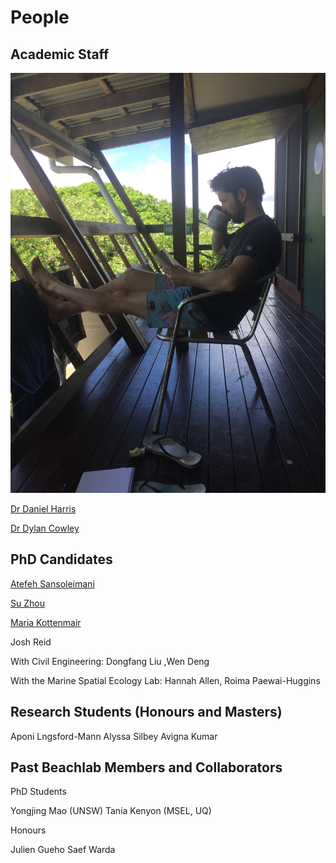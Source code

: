 # People

## Academic Staff

<img src="/asset/IMG_0823.jpg" alt="">

[Dr Daniel Harris](https://researchers.uq.edu.au/researcher/16758)

[Dr Dylan Cowley](https://sees.uq.edu.au/profile/13212/dylan-cowley)

## PhD Candidates

[Atefeh Sansoleimani](https://sees.uq.edu.au/profile/10967/atefeh)

[Su Zhou](https://environment.uq.edu.au/profile/17814/su-zhou) 

[Maria Kottenmair](https://sees.uq.edu.au/profile/17374/maria-kottermair)

Josh Reid

With Civil Engineering: Dongfang Liu ,Wen Deng

With the Marine Spatial Ecology Lab: Hannah Allen, Roima Paewai-Huggins

## Research Students (Honours and Masters)

Aponi Lngsford-Mann
Alyssa Silbey
Avigna Kumar

## Past Beachlab Members and Collaborators

PhD Students

Yongjing Mao (UNSW)
Tania Kenyon (MSEL, UQ)

Honours

Julien Gueho
Saef Warda
